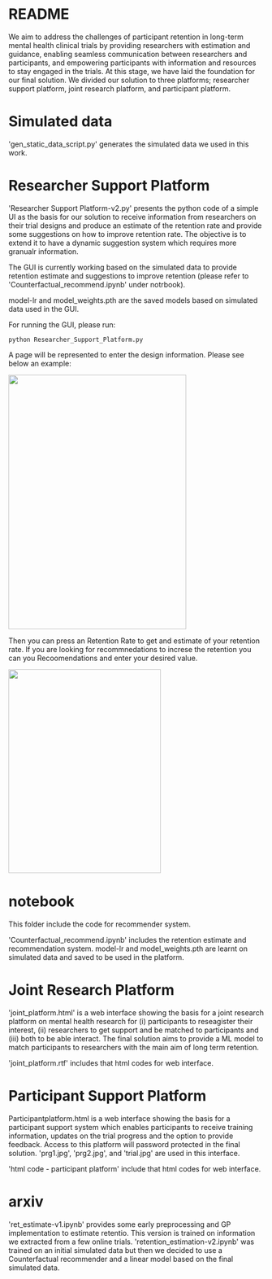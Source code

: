 # README
We aim to address the challenges of participant retention in long-term mental health clinical trials by providing researchers with estimation and guidance, enabling seamless communication between researchers and participants, and empowering participants with information and resources to stay engaged in the trials. At this stage, we have laid the foundation for our final solution. We divided our solution to three platforms; researcher support platform, joint research platform, and participant platform.

# Simulated data
'gen_static_data_script.py' generates the simulated data we used in this work.

# Researcher Support Platform
'Researcher Support Platform-v2.py' presents the python code of a simple UI as the basis for our solution to receive information from researchers on their trial designs and produce an estimate of the retention rate and provide some suggestions on how to improve retention rate. The objective is to extend it to have a dynamic suggestion system which requires more granualr information. 

The GUI is currently working based on the simulated data to provide retention estimate and suggestions to improve retention (please refer to 'Counterfactual_recommend.ipynb' under notrbook).

model-lr and model_weights.pth are the saved models based on simulated data used in the GUI. 

For running the GUI, please run:

    python Researcher_Support_Platform.py

A page will be represented to enter the design information. Please see below an example:

<img src="https://github.com/WellcomeIdeathon2023/SPARC/blob/main/code/step1.png" width="350" height="500" />

Then you can press an Retention Rate to get and estimate of your retention rate. If you are looking for recommnedations to increse the retention you can you Recoomendations and enter your desired value.

<img src="https://github.com/WellcomeIdeathon2023/SPARC/blob/main/code/step2.png" width="300" height="400" />

# notebook

This folder include the code for recommender system.

'Counterfactual_recommend.ipynb' includes the retention estimate and recommendation system. model-lr and model_weights.pth are learnt on simulated data and saved to be used in the platform.

# Joint Research Platform
'joint_platform.html' is a web interface showing the basis for a joint research platform on mental health research for (i) participants to reseagister their interest, (ii) researchers to get support and be matched to participants and (iii) both to be able interact. The final solution aims to provide a ML model to match participants to researchers with the main aim of long term retention. 

'joint_platform.rtf' includes that html codes for web interface.

# Participant Support Platform
Participantplatform.html is a web interface showing the basis for a participant support system which enables participants to receive training information, updates on the trial progress and the option to provide feedback. Access to this platform will password protected in the final solution. 
'prg1.jpg', 'prg2.jpg', and 'trial.jpg' are used in this interface. 

'html code - participant platform' include that html codes for web interface.

# arxiv
'ret_estimate-v1.ipynb' provides some early preprocessing and GP implementation to estimate retentio. This version is trained on information we extracted from a few online trials. 'retention_estimation-v2.ipynb' was trained on an initial simulated data but then we decided to use a Counterfactual recommender and a linear model based on the final simulated data.
